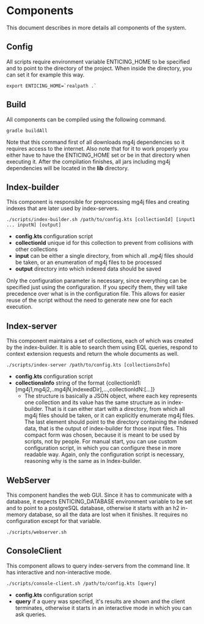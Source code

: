 # Components

This document describes in more details all components of the system. 

## Config
All scripts require environment variable ENTICING_HOME to be specified and to point to the directory of the project. When inside the directory, you can set it for example this way.
```
export ENTICING_HOME=`realpath .`
```
## Build
All components can be compiled using the following command. 
```
gradle buildAll
```
Note that this command first of all downloads mg4j dependencies so it requires access to the internet.
Also note that for it to work properly you either have to have the ENTICING_HOME set or be in that directory when executing it. 
After the compilation finishes, all jars including mg4j dependencies will be located in the  **lib** directory.

## Index-builder
This component is responsible for preprocessing mg4j files and creating indexes that are later used by index-servers.
```
./scripts/index-builder.sh /path/to/config.kts [collectionId] [input1 ... inputN] [output]
```
* **config.kts** configuration script 
* **collectionId** unique id for this collection to prevent from collisions with other collections
* **input** can be either a single directory, from which all *.mg4j* files should be taken, or an enumeration of mg4j files to be processed
* **output** directory into which indexed data should be saved

Only the configuration parameter is necessary, since everything can be specified just using the configuration. If you specify them, 
they will take precedence over what is in the configuration file. This allows for easier reuse of the script without the need
to generate new one for each execution.

## Index-server
This component maintains a set of collections, each of which was created by the index-builder. It is able to search them using EQL queries, respond to context extension requests and 
return the whole documents as well.
```
./scripts/index-server /path/to/config.kts [collectionsInfo]
```
* **config.kts** configuration script
* **collectionsInfo** string of the format {collectionId1:[mg4j1,mg4j2,..mg4jN,indexedDir],...,collectionIdN:[...]}
    * The structure is basically a JSON object, where each key represents one collection and its value has the same structure as in index-builder. That is it can either 
    start with a directory, from which all mg4j files should be taken, or it can explicitly enumerate mg4j files. The last element should point to the directory containing the indexed data,
    that is the output of index-builder for those input files. This compact form was chosen, because it is meant to be used by scripts, not by people. For manual start, you can use custom configuration
    script, in which you can configure these in more readable way.
Again, only the configuration script is necessary, reasoning why is the same as in Index-builder.

## WebServer
This component handles the web GUI. Since it has to communicate with a database, it expects ENTICING_DATABASE environment variable to be set and to point to a postgreSQL database,
otherwise it starts with an h2 in-memory database, so all the data are lost when it finishes. It requires no configuration except for that 
variable.
```
./scripts/webserver.sh
```

## ConsoleClient
This component allows to query index-servers from the command line. It has interactive and non-interactive mode.
```
./scripts/console-client.sh /path/to/config.kts [query]
``` 
* **config.kts** configuration script 
* **query** if a query was specified, it's results are shown and the client terminates, otherwise it starts in an interactive mode in which you can ask queries.